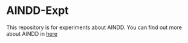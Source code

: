 # AINDD-Expt
This repository is for experiments about AINDD. You can find out more about AINDD in [here](https://github.com/A-IND/AINDD/)



